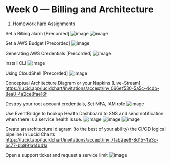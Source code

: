 # Week 0 — Billing and Architecture

1. Homework hard Assignments 

Set a Billing alarm [Precorded]
![image](https://user-images.githubusercontent.com/124447960/218282351-e4cb4bd0-b281-4468-bd61-29d9e8090147.png)
![image](https://user-images.githubusercontent.com/124447960/218282805-841b0157-1bea-457c-8a03-e062c8e46151.png)


Set a AWS Budget [Precorded]
![image](https://user-images.githubusercontent.com/124447960/218282372-e3ce78ce-3d0c-4c70-8e66-f0247dd8469f.png)

Generating AWS Credentials [Precorded]
![image](https://user-images.githubusercontent.com/124447960/218518692-d4a896c3-d33e-4329-add9-cab9c73b4f87.png)

Install CLI
![image](https://user-images.githubusercontent.com/124447960/218519386-656d7c67-e772-4b9c-90b4-f9d70f986f37.png)

Using CloudShell [Precorded]
![image](https://user-images.githubusercontent.com/124447960/218282591-66e37f2b-e1ab-479f-aada-3ddc6ae05594.png)

Conceptual Architecture Diagram or your Napkins [Live-Stream]
[https://lucid.app/lucidchart/invitations/accept/inv_066ef530-5a5c-4cdb-8ea8-4a2ce8fae16f
](https://lucid.app/lucidchart/invitations/accept/inv_066ef530-5a5c-4cdb-8ea8-4a2ce8fae16f)

Destroy your root account credentials, Set MFA, IAM role
![image](https://user-images.githubusercontent.com/124447960/218282389-7b0ca34d-b112-4c84-baad-c664d5b7bcc0.png)

Use EventBridge to hookup Health Dashboard to SNS and send notification when there is a service health issue.
![image](https://user-images.githubusercontent.com/124447960/218282405-f50f17b2-66b5-4aae-a25f-bc9fc56af47b.png)
![image](https://user-images.githubusercontent.com/124447960/218282414-6f0e404b-bcf3-468d-9a89-75b6cb5171ee.png)
![image](https://user-images.githubusercontent.com/124447960/218282439-80790d1b-7a77-43d3-a819-b180877c1acf.png)

Create an architectural diagram (to the best of your ability) the CI/CD logical pipeline in Lucid Charts
https://lucid.app/lucidchart/invitations/accept/inv_71ab2ee9-8d15-4e3c-bc77-bb891a14b41a

Open a support ticket and request a service limit
![image](https://user-images.githubusercontent.com/124447960/218282460-3475a914-e688-4c30-9e3d-f3f8532fcbc9.png)

